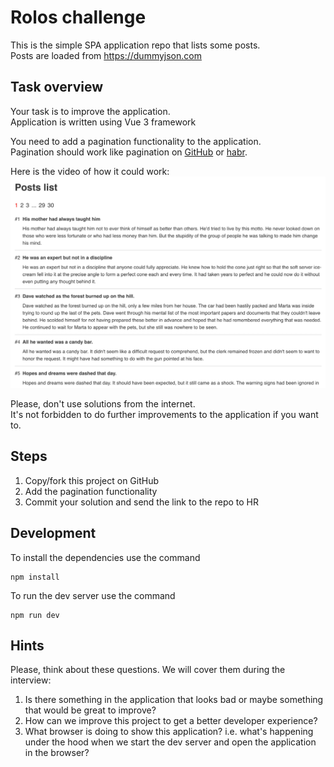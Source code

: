 # Rolos challenge

This is the simple SPA application repo that lists some posts.\
Posts are loaded from https://dummyjson.com

## Task overview

Your task is to improve the application.\
Application is written using Vue 3 framework

You need to add a pagination functionality to the application.\
Pagination should work like pagination on [GitHub](https://github.com/search?q=test&type=Repositories) or [habr](https://habr.com/en/all/).

Here is the video of how it could work:
[![Watch the video](info/preview.png)](info/recording.mp4)

Please, don't use solutions from the internet.\
It's not forbidden to do further improvements to the application if you want to.

## Steps

1. Copy/fork this project on GitHub
2. Add the pagination functionality
3. Commit your solution and send the link to the repo to HR

## Development

To install the dependencies use the command
```shell
npm install
```

To run the dev server use the command
```shell
npm run dev
```

## Hints

Please, think about these questions. We will cover them during the interview:
1. Is there something in the application that looks bad or maybe something that would be great to improve?
2. How can we improve this project to get a better developer experience?
3. What browser is doing to show this application? i.e. what's happening under the hood when we start the dev server and open the application in the browser?
